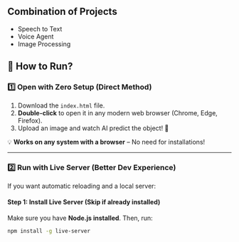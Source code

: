 ## Combination of Projects
- Speech to Text
- Voice Agent
- Image Processing

## 📌 How to Run?  

### **1️⃣ Open with Zero Setup (Direct Method)**
1. Download the `index.html` file.
2. **Double-click** to open it in any modern web browser (Chrome, Edge, Firefox).
3. Upload an image and watch AI predict the object! 🎉  

💡 **Works on any system with a browser** – No need for installations!

---

### **2️⃣ Run with Live Server (Better Dev Experience)**
If you want automatic reloading and a local server:

#### **Step 1: Install Live Server (Skip if already installed)**
Make sure you have **Node.js installed**. Then, run:
```sh
npm install -g live-server
